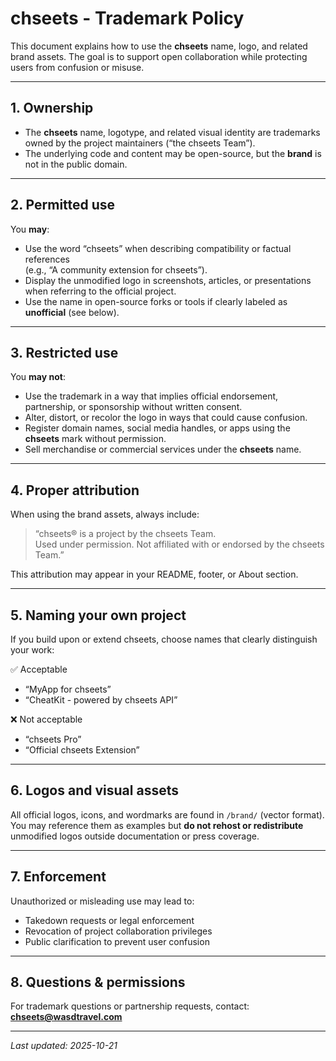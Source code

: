# chseets - Trademark Policy

This document explains how to use the **chseets** name, logo, and related brand
assets. The goal is to support open collaboration while protecting users from
confusion or misuse.

---

## 1. Ownership

- The **chseets** name, logotype, and related visual identity are trademarks
  owned by the project maintainers (“the chseets Team”).
- The underlying code and content may be open-source, but the **brand** is not
  in the public domain.

---

## 2. Permitted use

You **may**:

- Use the word “chseets” when describing compatibility or factual references  
  (e.g., “A community extension for chseets”).
- Display the unmodified logo in screenshots, articles, or presentations when
  referring to the official project.
- Use the name in open-source forks or tools if clearly labeled as
  **unofficial** (see below).

---

## 3. Restricted use

You **may not**:

- Use the trademark in a way that implies official endorsement, partnership, or
  sponsorship without written consent.
- Alter, distort, or recolor the logo in ways that could cause confusion.
- Register domain names, social media handles, or apps using the **chseets**
  mark without permission.
- Sell merchandise or commercial services under the **chseets** name.

---

## 4. Proper attribution

When using the brand assets, always include:

> “chseets® is a project by the chseets Team.  
> Used under permission. Not affiliated with or endorsed by the chseets Team.”

This attribution may appear in your README, footer, or About section.

---

## 5. Naming your own project

If you build upon or extend chseets, choose names that clearly distinguish your
work:

✅ Acceptable  

- “MyApp for chseets”  
- “CheatKit - powered by chseets API”

❌ Not acceptable  

- “chseets Pro”  
- “Official chseets Extension”

---

## 6. Logos and visual assets

All official logos, icons, and wordmarks are found in `/brand/` (vector format).
You may reference them as examples but **do not rehost or redistribute**
unmodified logos outside documentation or press coverage.

---

## 7. Enforcement

Unauthorized or misleading use may lead to:

- Takedown requests or legal enforcement  
- Revocation of project collaboration privileges  
- Public clarification to prevent user confusion

---

## 8. Questions & permissions

For trademark questions or partnership requests, contact:  
[**chseets@wasdtravel.com**](mailto:chseets@wasdtravel.com)

---

_Last updated: 2025-10-21_
